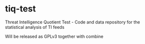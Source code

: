 tiq-test
========

Threat Intelligence Quotient Test - Code and data repository for the statistical analysis of TI feeds

Will be released as GPLv3 together with combine
